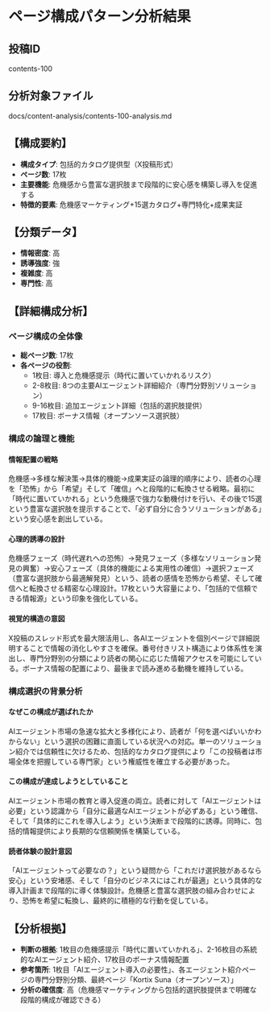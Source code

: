 # ページ構成パターン分析結果

## 投稿ID
contents-100

## 分析対象ファイル
docs/content-analysis/contents-100-analysis.md

## 【構成要約】
- **構成タイプ**: 包括的カタログ提供型（X投稿形式）
- **ページ数**: 17枚
- **主要機能**: 危機感から豊富な選択肢まで段階的に安心感を構築し導入を促進する
- **特徴的要素**: 危機感マーケティング+15選カタログ+専門特化+成果実証

## 【分類データ】
- **情報密度**: 高
- **誘導強度**: 強
- **複雑度**: 高
- **専門性**: 高

## 【詳細構成分析】

### ページ構成の全体像
- **総ページ数**: 17枚
- **各ページの役割**:
  - 1枚目: 導入と危機感提示（時代に置いていかれるリスク）
  - 2-8枚目: 8つの主要AIエージェント詳細紹介（専門分野別ソリューション）
  - 9-16枚目: 追加エージェント詳細（包括的選択肢提供）
  - 17枚目: ボーナス情報（オープンソース選択肢）

### 構成の論理と機能

#### 情報配置の戦略
危機感→多様な解決策→具体的機能→成果実証の論理的順序により、読者の心理を「恐怖」から「希望」そして「確信」へと段階的に転換させる戦略。最初に「時代に置いていかれる」という危機感で強力な動機付けを行い、その後で15選という豊富な選択肢を提示することで、「必ず自分に合うソリューションがある」という安心感を創出している。

#### 心理的誘導の設計
危機感フェーズ（時代遅れへの恐怖）→発見フェーズ（多様なソリューション発見の興奮）→安心フェーズ（具体的機能による実用性の確信）→選択フェーズ（豊富な選択肢から最適解発見）という、読者の感情を恐怖から希望、そして確信へと転換させる精密な心理設計。17枚という大容量により、「包括的で信頼できる情報源」という印象を強化している。

#### 視覚的構造の意図
X投稿のスレッド形式を最大限活用し、各AIエージェントを個別ページで詳細説明することで情報の消化しやすさを確保。番号付きリスト構造により体系性を演出し、専門分野別の分類により読者の関心に応じた情報アクセスを可能にしている。ボーナス情報の配置により、最後まで読み進める動機を維持している。

### 構成選択の背景分析

#### なぜこの構成が選ばれたか
AIエージェント市場の急速な拡大と多様化により、読者が「何を選べばいいかわからない」という選択の困難に直面している状況への対応。単一のソリューション紹介では信頼性に欠けるため、包括的なカタログ提供により「この投稿者は市場全体を把握している専門家」という権威性を確立する必要があった。

#### この構成が達成しようとしていること
AIエージェント市場の教育と導入促進の両立。読者に対して「AIエージェントは必要」という認識から「自分に最適なAIエージェントが必ずある」という確信、そして「具体的にこれを導入しよう」という決断まで段階的に誘導。同時に、包括的情報提供により長期的な信頼関係を構築している。

#### 読者体験の設計意図
「AIエージェントって必要なの？」という疑問から「これだけ選択肢があるなら安心」という安堵感、そして「自分のビジネスにはこれが最適」という具体的な導入計画まで段階的に導く体験設計。危機感と豊富な選択肢の組み合わせにより、恐怖を希望に転換し、最終的に積極的な行動を促している。

## 【分析根拠】
- **判断の根拠**: 1枚目の危機感提示「時代に置いていかれる」、2-16枚目の系統的なAIエージェント紹介、17枚目のボーナス情報配置
- **参考箇所**: 1枚目「AIエージェント導入の必要性」、各エージェント紹介ページの専門分野別分類、最終ページ「Kortix Suna（オープンソース）」
- **分析の確信度**: 高（危機感マーケティングから包括的選択肢提供まで明確な段階的構成が確認できる）